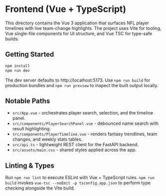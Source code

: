 # Frontend (Vue + TypeScript)

This directory contains the Vue 3 application that surfaces NFL player timelines with live team-change highlights. The project uses Vite for tooling, Vue single-file components for UI structure, and Vue TSC for type-safe builds.

## Getting Started

```bash
npm install
npm run dev
```

The dev server defaults to http://localhost:5173. Use `npm run build` for production bundles and `npm run preview` to inspect the built output locally.

## Notable Paths

- `src/App.vue` - orchestrates player search, selection, and the timeline panel.
- `src/components/PlayerSearchPanel.vue` - debounced name search with result highlighting.
- `src/components/PlayerTimeline.vue` - renders fantasy trendlines, team changes, and weekly stats tables.
- `src/api.ts` - lightweight REST client for the FastAPI backend.
- `src/assets/main.css` - shared styles applied across the app.

## Linting & Types

Run `npm run lint` to execute ESLint with Vue + TypeScript rules. `npm run build` invokes `vue-tsc --noEmit -p tsconfig.app.json` to perform type checking alongside the Vite build.
